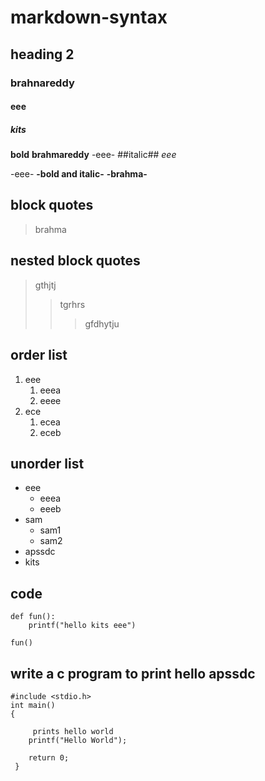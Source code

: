 # markdown-syntax
## heading 2
### brahnareddy
#### eee
##### kits
**bold**
**brahmareddy**
-eee-
##italic##
*eee*

-eee-
**-bold and italic-**
**-brahma-**
## block quotes
> brahma
## nested block quotes
> gthjtj
>> tgrhrs
>>> gfdhytju
## order list
1. eee
    1. eeea
    2. eeee
2. ece
    1. ecea
     2. eceb
## unorder list
- eee
    * eeea
    * eeeb
- sam
    + sam1
    + sam2
- apssdc
- kits
## code
```pythopn
def fun():
    printf("hello kits eee")
```     
```
fun()
```
## write a c program to print hello apssdc
```
#include <stdio.h> 
int main() 
{ 
  
     prints hello world 
    printf("Hello World"); 
  
    return 0; 
 }
 ```
